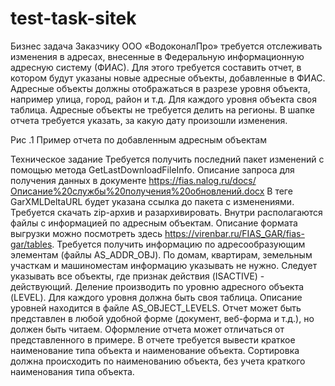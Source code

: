 # test-task-sitek
Бизнес задача
Заказчику ООО «ВодоконалПро» требуется отслеживать изменения в адресах, внесенные в Федеральную информационную адресную систему (ФИАС).
Для этого требуется составить отчет, в котором будут указаны новые адресные объекты, добавленные в ФИАС. Адресные объекты должны отображаться в разрезе уровня объекта, например улица, город, район и т.д. Для каждого уровня объекта своя таблица. Адресные объекты не требуется делить на регионы.
В шапке отчета требуется указать, за какую дату произошли изменения. 
 
Рис .1 Пример отчета по добавленным адресным объектам

Техническое задание
Требуется получить последний пакет изменений с помощью метода GetLastDownloadFileInfo. Описание запроса для получения данных в документе https://fias.nalog.ru/docs/Описание%20службы%20получения%20обновлений.docx
В теге GarXMLDeltaURL будет указана ссылка до пакета с изменениями. Требуется скачать zip-архив и разархивировать. Внутри располагаются файлы с информацией по адресным объектам. 
Описание формата выгрузки можно посмотреть здесь https://virenbar.ru/FIAS_GAR/fias-gar/tables.
Требуется получить информацию по адресообразующим элементам (файлы AS_ADDR_OBJ). По домам, квартирам, земельным участкам и машиноместам информацию указывать не нужно. Следует указывать все объекты, где признак действия (ISACTIVE) - действующий. Деление производить по уровню адресного объекта (LEVEL). Для каждого уровня должна быть своя таблица. Описание уровней находится в файле AS_OBJECT_LEVELS.
Отчет может быть представлен в любой удобной форме (документ, веб-форма и т.д.), но должен быть читаем. Оформление отчета может отличаться от представленного в примере.
В отчете требуется вывести краткое наименование типа объекта и наименование объекта. Сортировка должна происходить по наименованию объекта, без учета краткого наименования типа объекта. 
